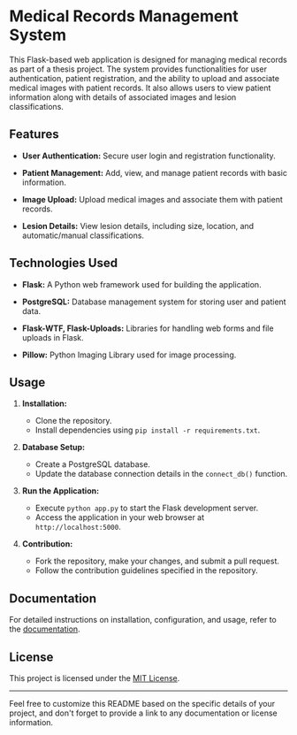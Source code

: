 # Medical Records Management System

This Flask-based web application is designed for managing medical records as part of a thesis project. The system provides functionalities for user authentication, patient registration, and the ability to upload and associate medical images with patient records. It also allows users to view patient information along with details of associated images and lesion classifications.

## Features

- **User Authentication:** Secure user login and registration functionality.
  
- **Patient Management:** Add, view, and manage patient records with basic information.
  
- **Image Upload:** Upload medical images and associate them with patient records.

- **Lesion Details:** View lesion details, including size, location, and automatic/manual classifications.

## Technologies Used

- **Flask:** A Python web framework used for building the application.
  
- **PostgreSQL:** Database management system for storing user and patient data.

- **Flask-WTF, Flask-Uploads:** Libraries for handling web forms and file uploads in Flask.

- **Pillow:** Python Imaging Library used for image processing.

## Usage

1. **Installation:**
   - Clone the repository.
   - Install dependencies using `pip install -r requirements.txt`.

2. **Database Setup:**
   - Create a PostgreSQL database.
   - Update the database connection details in the `connect_db()` function.

3. **Run the Application:**
   - Execute `python app.py` to start the Flask development server.
   - Access the application in your web browser at `http://localhost:5000`.

4. **Contribution:**
   - Fork the repository, make your changes, and submit a pull request.
   - Follow the contribution guidelines specified in the repository.

## Documentation

For detailed instructions on installation, configuration, and usage, refer to the [documentation](link_to_documentation).

## License

This project is licensed under the [MIT License](LICENSE).

---

Feel free to customize this README based on the specific details of your project, and don't forget to provide a link to any documentation or license information.
